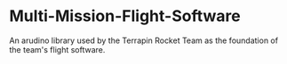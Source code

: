 # Multi-Mission-Flight-Software
An arudino library used by the Terrapin Rocket Team as the foundation of the team's flight software.
